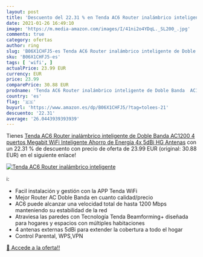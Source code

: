 ```yaml
---
layout: post
title: 'Descuento del 22.31 % en Tenda AC6 Router inalámbrico inteligente'
date: 2021-01-26 16:49:10
image: 'https://m.media-amazon.com/images/I/41ni2o4YDqL._SL200_.jpg'
comments: true
category: ofertas
author: ring
slug: 'B06X1CHFJ5-es Tenda AC6 Router inalámbrico inteligente de Doble Banda...'
sku: 'B06X1CHFJ5-es'
tags: [ 'wifi', ]
actualPrice: 23.99 EUR
currency: EUR
price: 23.99
comparePrice: 30.88 EUR
prodname: 'Tenda AC6 Router inalámbrico inteligente de Doble Banda  AC1200  4 puertos Megabit  WiFi Inteligente  Ahorro de Energía  4x 5dBi HG Antenas'
country: 'es'
flag: '🇪🇸'
buyurl: 'https://www.amazon.es/dp/B06X1CHFJ5/?tag=tolees-21'
descuento: '22.31'
average: '26.0443939393939'
---
```


Tienes [Tenda AC6 Router inalámbrico inteligente de Doble Banda  AC1200  4 puertos Megabit  WiFi Inteligente  Ahorro de Energía  4x 5dBi HG Antenas](https://www.amazon.es/dp/B06X1CHFJ5/?tag=tolees-21) con un 22.31 % de descuento con precio de oferta de 23.99 EUR (original: 30.88 EUR) en el siguiente enlace!

[![Tenda AC6 Router inalámbrico inteligente](https://m.media-amazon.com/images/I/41ni2o4YDqL._SL200_.jpg)](https://www.amazon.es/dp/B06X1CHFJ5/?tag=tolees-21)

ℹ️:

- Facil instalación y gestión con la APP Tenda WiFi
- Mejor Router AC Doble Banda en cuanto calidad/precio
- AC6 puede alcanzar una velocidad total de hasta 1200 Mbps manteniendo su estabilidad de la red
- Atraviesa las paredes con Tecnología Tenda Beamforming+ diseñada para hogares y espacios con múltiples habitaciones
- 4 antenas externas 5dBi para extender la cobertura a todo el hogar
- Control Parental, WPS,VPN

[🛒 Accede a la oferta!!](https://www.amazon.es/dp/B06X1CHFJ5/?tag=tolees-21)
